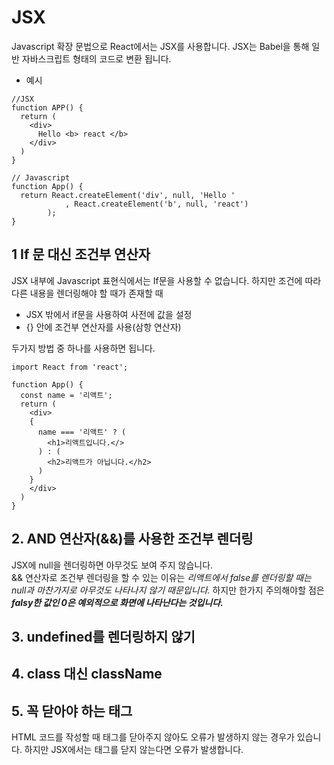 # JSX
Javascript 확장 문법으로 React에서는 JSX를 사용합니다.
JSX는 Babel을 통해 일반 자바스크립트 형태의 코드로 변환 됩니다.

- 예시
```
//JSX
function APP() {
  return (
    <div>
      Hello <b> react </b>
    </div>
  )
}

// Javascript
function App() {
  return React.createElement('div', null, 'Hello '
            , React.createElement('b', null, 'react') 
        );
}
```

## 1 If 문 대신 조건부 연산자
JSX 내부에 Javascript 표현식에서는 If문을 사용할 수 없습니다. 하지만 조건에 따라 다른 내용을 렌더링해야 할 때가 존재할 때
- JSX 밖에서 if문을 사용하여 사전에 값을 설정
- {} 안에 조건부 연산자를 사용(삼항 연산자)

두가지 방법 중 하나를 사용하면 됩니다.

```
import React from 'react';

function App() {
  const name = '리액트';
  return (
    <div>
    {
      name === '리액트' ? (
        <h1>리액트입니다.</>
      ) : (
        <h2>리액트가 아닙니다.</h2>
      )
    }
    </div>
  )
}
```

## 2. AND 연산자(&&)를 사용한 조건부 렌더링
JSX에 null을 렌더링하면 아무것도 보여 주지 않습니다.    
&& 연산자로 조건부 렌더링을 할 수 있는 이유는 *리액트에서 false를 렌더링할 때는 null과 마찬가지로 아무것도 나타나지 않기 때문입니다.*   하지만 한가지 주의해야할 점은 __*falsy한 값인 0은 예외적으로 화면에 나타난다는 것입니다.*__

## 3. undefined를 렌더링하지 않기

## 4. class 대신 className

## 5. 꼭 닫아야 하는 태그
HTML 코드를 작성할 때 태그를 닫아주지 않아도 오류가 발생하지 않는 경우가 있습니다. 하지만 JSX에서는 태그를 닫지 않는다면 오류가 발생합니다.
